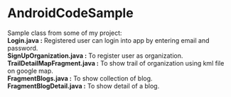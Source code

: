 # AndroidCodeSample
Sample class from some of my project:<br/>
<b>Login.java :</b> Registered user can login into app by entering email and password.<br/>
<b>SignUpOrganization.java :</b> To register user as organization.<br/>
<b>TrailDetailMapFragment.java :</b> To show trail of organization using kml file on google map.<br/>
<b>FragmentBlogs.java :</b> To show collection of blog.<br/>
<b>FragmentBlogDetail.java :</b> To show detail of a blog.
